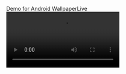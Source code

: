 Demo for Android WallpaperLive
 ![Demo](https://raw.githubusercontent.com/DTcode22/WPmod02/master/video.mp4)


